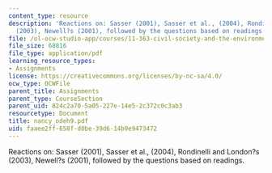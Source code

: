 ```yaml
---
content_type: resource
description: 'Reactions on: Sasser (2001), Sasser et al., (2004), Rondinelli and London?s
  (2003), Newell?s (2001), followed by the questions based on readings.'
file: /ol-ocw-studio-app/courses/11-363-civil-society-and-the-environment-spring-2005/faaee2ff658fd0be39d614b9e9473472_nancy_odeh9.pdf
file_size: 68816
file_type: application/pdf
learning_resource_types:
- Assignments
license: https://creativecommons.org/licenses/by-nc-sa/4.0/
ocw_type: OCWFile
parent_title: Assignments
parent_type: CourseSection
parent_uid: 824c2a70-5a05-227e-14e5-2c372c0c3ab3
resourcetype: Document
title: nancy_odeh9.pdf
uid: faaee2ff-658f-d0be-39d6-14b9e9473472
---
```

Reactions on: Sasser (2001), Sasser et al., (2004), Rondinelli and London?s (2003), Newell?s (2001), followed by the questions based on readings.